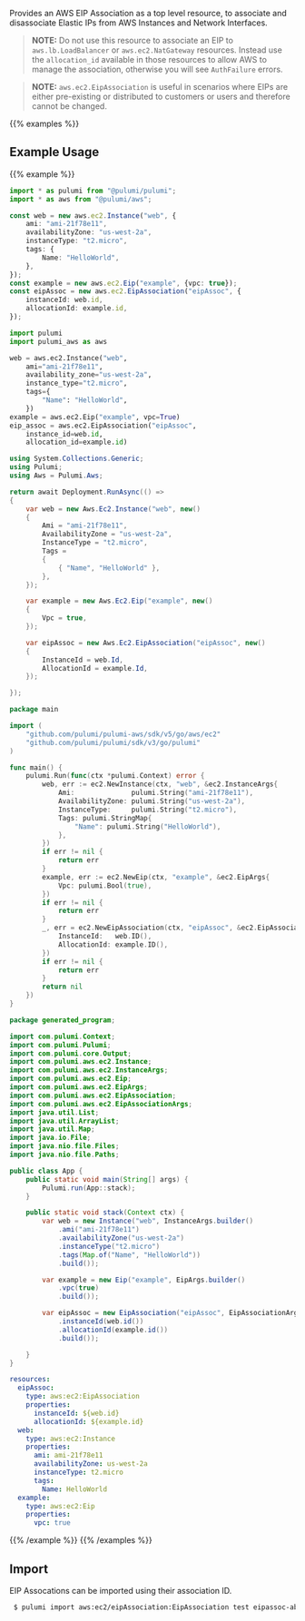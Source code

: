 Provides an AWS EIP Association as a top level resource, to associate and
disassociate Elastic IPs from AWS Instances and Network Interfaces.

> **NOTE:** Do not use this resource to associate an EIP to `aws.lb.LoadBalancer` or `aws.ec2.NatGateway` resources. Instead use the `allocation_id` available in those resources to allow AWS to manage the association, otherwise you will see `AuthFailure` errors.

> **NOTE:** `aws.ec2.EipAssociation` is useful in scenarios where EIPs are either
pre-existing or distributed to customers or users and therefore cannot be changed.

{{% examples %}}
## Example Usage
{{% example %}}

```typescript
import * as pulumi from "@pulumi/pulumi";
import * as aws from "@pulumi/aws";

const web = new aws.ec2.Instance("web", {
    ami: "ami-21f78e11",
    availabilityZone: "us-west-2a",
    instanceType: "t2.micro",
    tags: {
        Name: "HelloWorld",
    },
});
const example = new aws.ec2.Eip("example", {vpc: true});
const eipAssoc = new aws.ec2.EipAssociation("eipAssoc", {
    instanceId: web.id,
    allocationId: example.id,
});
```
```python
import pulumi
import pulumi_aws as aws

web = aws.ec2.Instance("web",
    ami="ami-21f78e11",
    availability_zone="us-west-2a",
    instance_type="t2.micro",
    tags={
        "Name": "HelloWorld",
    })
example = aws.ec2.Eip("example", vpc=True)
eip_assoc = aws.ec2.EipAssociation("eipAssoc",
    instance_id=web.id,
    allocation_id=example.id)
```
```csharp
using System.Collections.Generic;
using Pulumi;
using Aws = Pulumi.Aws;

return await Deployment.RunAsync(() => 
{
    var web = new Aws.Ec2.Instance("web", new()
    {
        Ami = "ami-21f78e11",
        AvailabilityZone = "us-west-2a",
        InstanceType = "t2.micro",
        Tags = 
        {
            { "Name", "HelloWorld" },
        },
    });

    var example = new Aws.Ec2.Eip("example", new()
    {
        Vpc = true,
    });

    var eipAssoc = new Aws.Ec2.EipAssociation("eipAssoc", new()
    {
        InstanceId = web.Id,
        AllocationId = example.Id,
    });

});
```
```go
package main

import (
	"github.com/pulumi/pulumi-aws/sdk/v5/go/aws/ec2"
	"github.com/pulumi/pulumi/sdk/v3/go/pulumi"
)

func main() {
	pulumi.Run(func(ctx *pulumi.Context) error {
		web, err := ec2.NewInstance(ctx, "web", &ec2.InstanceArgs{
			Ami:              pulumi.String("ami-21f78e11"),
			AvailabilityZone: pulumi.String("us-west-2a"),
			InstanceType:     pulumi.String("t2.micro"),
			Tags: pulumi.StringMap{
				"Name": pulumi.String("HelloWorld"),
			},
		})
		if err != nil {
			return err
		}
		example, err := ec2.NewEip(ctx, "example", &ec2.EipArgs{
			Vpc: pulumi.Bool(true),
		})
		if err != nil {
			return err
		}
		_, err = ec2.NewEipAssociation(ctx, "eipAssoc", &ec2.EipAssociationArgs{
			InstanceId:   web.ID(),
			AllocationId: example.ID(),
		})
		if err != nil {
			return err
		}
		return nil
	})
}
```
```java
package generated_program;

import com.pulumi.Context;
import com.pulumi.Pulumi;
import com.pulumi.core.Output;
import com.pulumi.aws.ec2.Instance;
import com.pulumi.aws.ec2.InstanceArgs;
import com.pulumi.aws.ec2.Eip;
import com.pulumi.aws.ec2.EipArgs;
import com.pulumi.aws.ec2.EipAssociation;
import com.pulumi.aws.ec2.EipAssociationArgs;
import java.util.List;
import java.util.ArrayList;
import java.util.Map;
import java.io.File;
import java.nio.file.Files;
import java.nio.file.Paths;

public class App {
    public static void main(String[] args) {
        Pulumi.run(App::stack);
    }

    public static void stack(Context ctx) {
        var web = new Instance("web", InstanceArgs.builder()        
            .ami("ami-21f78e11")
            .availabilityZone("us-west-2a")
            .instanceType("t2.micro")
            .tags(Map.of("Name", "HelloWorld"))
            .build());

        var example = new Eip("example", EipArgs.builder()        
            .vpc(true)
            .build());

        var eipAssoc = new EipAssociation("eipAssoc", EipAssociationArgs.builder()        
            .instanceId(web.id())
            .allocationId(example.id())
            .build());

    }
}
```
```yaml
resources:
  eipAssoc:
    type: aws:ec2:EipAssociation
    properties:
      instanceId: ${web.id}
      allocationId: ${example.id}
  web:
    type: aws:ec2:Instance
    properties:
      ami: ami-21f78e11
      availabilityZone: us-west-2a
      instanceType: t2.micro
      tags:
        Name: HelloWorld
  example:
    type: aws:ec2:Eip
    properties:
      vpc: true
```
{{% /example %}}
{{% /examples %}}

## Import

EIP Assocations can be imported using their association ID.

```sh
 $ pulumi import aws:ec2/eipAssociation:EipAssociation test eipassoc-ab12c345
```

 